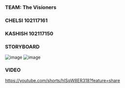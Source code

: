 ### TEAM: The Visioners
### CHELSI 102117161
### KASHISH 102117150
### STORYBOARD
![image](https://github.com/cdr0101/0x08-2d-animation-project/assets/117757108/6aabd99d-9c3e-4b65-b8e0-a3dca58beca0)
![image](https://github.com/cdr0101/0x08-2d-animation-project/assets/117757108/c77a034f-54ae-4ec1-bb02-86702fe615b6)
### VIDEO
https://youtube.com/shorts/hlSqW8ER318?feature=share

